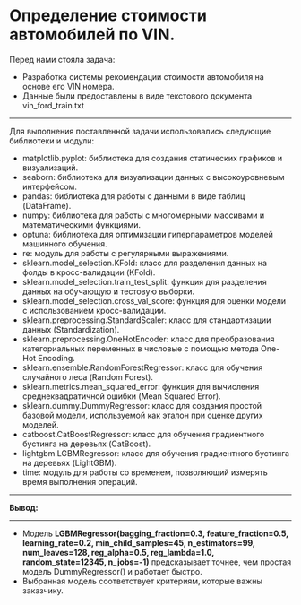 # Определение стоимости автомобилей по VIN.



Перед нами стояла задача: 
- Разработка системы рекомендации стоимости автомобиля на основе его VIN номера.
- Данные были предоставлены в виде текстового документа vin_ford_train.txt 
***
Для выполнения поставленной задачи использовались следующие библиотеки и модули:
- matplotlib.pyplot: библиотека для создания статических графиков и визуализаций.
- seaborn: библиотека для визуализации данных с высокоуровневым интерфейсом.
- pandas: библиотека для работы с данными в виде таблиц (DataFrame).
- numpy: библиотека для работы с многомерными массивами и математическими функциями.
- optuna: библиотека для оптимизации гиперпараметров моделей машинного обучения.
- re: модуль для работы с регулярными выражениями.
- sklearn.model_selection.KFold: класс для разделения данных на фолды в кросс-валидации (KFold).
- sklearn.model_selection.train_test_split: функция для разделения данных на обучающую и тестовую выборки.
- sklearn.model_selection.cross_val_score: функция для оценки модели с использованием кросс-валидации.
- sklearn.preprocessing.StandardScaler: класс для стандартизации данных (Standardization).
- sklearn.preprocessing.OneHotEncoder: класс для преобразования категориальных переменных в числовые с помощью метода One-Hot Encoding.
- sklearn.ensemble.RandomForestRegressor: класс для обучения случайного леса (Random Forest).
- sklearn.metrics.mean_squared_error: функция для вычисления среднеквадратичной ошибки (Mean Squared Error).
- sklearn.dummy.DummyRegressor: класс для создания простой базовой модели, используемой как эталон при оценке других моделей.
- catboost.CatBoostRegressor: класс для обучения градиентного бустинга на деревьях (CatBoost).
- lightgbm.LGBMRegressor: класс для обучения градиентного бустинга на деревьях (LightGBM).
- time: модуль для работы со временем, позволяющий измерять время выполнения операций.
***
**Вывод:**
***
- Модель **LGBMRegressor(bagging_fraction=0.3, feature_fraction=0.5, learning_rate=0.2, min_child_samples=45, n_estimators=99, num_leaves=128, reg_alpha=0.5, reg_lambda=1.0, random_state=12345, n_jobs=-1)** предсказывает точнее, чем простая модель DummyRegressor() и работает быстро.
- Выбранная модель соответствует критериям, которые важны заказчику.


[^1]:Для корректного просмотра Jupyter notebook с работающим содержанием, пожалуйста, используйте следующую ссылку:
[Определение стоимости автомобилей](https://nbviewer.jupyter.org/github/AndreySysa/car_price_prediction/blob/master/Определение%20стоимости%20автомобиля%20по%20VIN.ipynb)
Просто кликните на ссылку, и nbviewer отобразит notebook с интерактивными ссылками.
